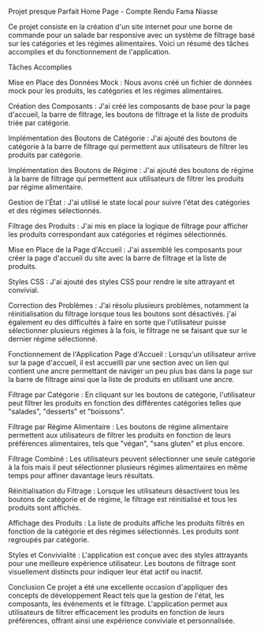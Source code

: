 Projet presque Parfait Home Page - Compte Rendu Fama Niasse 

Ce projet consiste en la création d'un site internet pour une borne de commande pour un salade bar responsive avec un système de filtrage basé sur les catégories et les régimes alimentaires. Voici un résumé des tâches accomplies et du fonctionnement de l'application.

Tâches Accomplies

Mise en Place des Données Mock : Nous avons créé un fichier de données mock pour les produits, les catégories et les régimes alimentaires.

Création des Composants : J'ai créé les composants de base pour la page d'accueil, la barre de filtrage, les boutons de filtrage et la liste de produits triée par catégorie.

Implémentation des Boutons de Catégorie : J'ai ajouté des boutons de catégorie à la barre de filtrage qui permettent aux utilisateurs de filtrer les produits par catégorie.

Implémentation des Boutons de Régime : J'ai ajouté des boutons de régime à la barre de filtrage qui permettent aux utilisateurs de filtrer les produits par régime alimentaire.

Gestion de l'État : J'ai utilisé le state local pour suivre l'état des catégories et des régimes sélectionnés.

Filtrage des Produits : J'ai mis en place la logique de filtrage pour afficher les produits correspondant aux catégories et régimes sélectionnés.

Mise en Place de la Page d'Accueil : J'ai assemblé les composants pour créer la page d'accueil du site avec la barre de filtrage et la liste de produits.

Styles CSS : J'ai ajouté des styles CSS pour rendre le site attrayant et convivial.

Correction des Problèmes : J'ai résolu plusieurs problèmes, notamment la réinitialisation du filtrage lorsque tous les boutons sont désactivés. j'ai également eu des difficultés à faire en sorte que l'utilisateur puisse sélectionner plusieurs régimes à la fois, le filtrage ne se faisant que sur le dernier régime sélectionné.

Fonctionnement de l'Application
Page d'Accueil : Lorsqu'un utilisateur arrive sur la page d'accueil, il est accueilli par une section avec un lien qui contient une ancre permettant de naviger un peu plus bas dans la page sur la barre de filtrage ainsi que la liste de produits en utilisant une ancre.

Filtrage par Catégorie : En cliquant sur les boutons de catégorie, l'utilisateur peut filtrer les produits en fonction des différentes catégories telles que "salades", "desserts" et "boissons".

Filtrage par Régime Alimentaire : Les boutons de régime alimentaire permettent aux utilisateurs de filtrer les produits en fonction de leurs préférences alimentaires, tels que "végan", "sans gluten" et plus encore.

Filtrage Combiné : Les utilisateurs peuvent sélectionner une seule catégorie à la fois mais il peut sélectionner plusieurs régimes alimentaires en même temps pour affiner davantage leurs résultats.

Réinitialisation du Filtrage : Lorsque les utilisateurs désactivent tous les boutons de catégorie et de régime, le filtrage est réinitialisé et tous les produits sont affichés.

Affichage des Produits : La liste de produits affiche les produits filtrés en fonction de la catégorie et des régimes sélectionnés. Les produits sont regroupés par catégorie.

Styles et Convivialité : L'application est conçue avec des styles attrayants pour une meilleure expérience utilisateur. Les boutons de filtrage sont visuellement distincts pour indiquer leur état actif ou inactif.

Conclusion
Ce projet a été une excellente occasion d'appliquer des concepts de développement React tels que la gestion de l'état, les composants, les événements et le filtrage. L'application permet aux utilisateurs de filtrer efficacement les produits en fonction de leurs préférences, offrant ainsi une expérience conviviale et personnalisée.